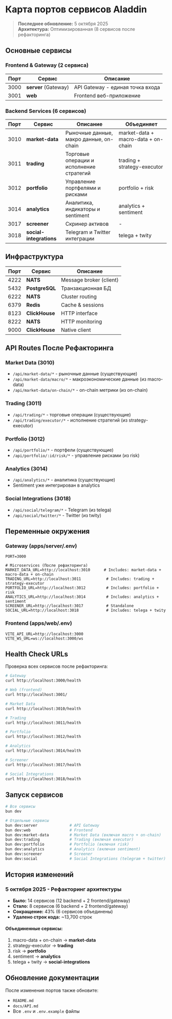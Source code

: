 # Карта портов сервисов Aladdin

> **Последнее обновление:** 5 октября 2025  
> **Архитектура:** Оптимизированная (8 сервисов после рефакторинга)

## Основные сервисы

### Frontend & Gateway (2 сервиса)

| Порт | Сервис              | Описание                         |
| ---- | ------------------- | -------------------------------- |
| 3000 | **server** (Gateway) | API Gateway - единая точка входа |
| 3001 | **web**             | Frontend веб-приложение          |

### Backend Services (6 сервисов)

| Порт | Сервис                    | Описание                                      | Объединяет                        |
| ---- | ------------------------- | --------------------------------------------- | --------------------------------- |
| 3010 | **market-data**           | Рыночные данные, макро данные, on-chain       | market-data + macro-data + on-chain |
| 3011 | **trading**               | Торговые операции и исполнение стратегий      | trading + strategy-executor        |
| 3012 | **portfolio**             | Управление портфелями и рисками               | portfolio + risk                   |
| 3014 | **analytics**             | Аналитика, индикаторы и sentiment             | analytics + sentiment              |
| 3017 | **screener**              | Скринер активов                               | -                                  |
| 3018 | **social-integrations**   | Telegram и Twitter интеграции                 | telega + twity                     |

## Инфраструктура

| Порт | Сервис         | Описание                |
| ---- | -------------- | ----------------------- |
| 4222 | **NATS**       | Message broker (client) |
| 5432 | **PostgreSQL** | Транзакционная БД       |
| 6222 | **NATS**       | Cluster routing         |
| 6379 | **Redis**      | Cache & sessions        |
| 8123 | **ClickHouse** | HTTP interface          |
| 8222 | **NATS**       | HTTP monitoring         |
| 9000 | **ClickHouse** | Native client           |

## API Routes После Рефакторинга

### Market Data (3010)
- `/api/market-data/*` - рыночные данные (существующие)
- `/api/market-data/macro/*` - макроэкономические данные (из macro-data)
- `/api/market-data/on-chain/*` - on-chain метрики (из on-chain)

### Trading (3011)
- `/api/trading/*` - торговые операции (существующие)
- `/api/trading/executor/*` - исполнение стратегий (из strategy-executor)

### Portfolio (3012)
- `/api/portfolio/*` - портфели (существующие)
- `/api/portfolio/:id/risk/*` - управление рисками (из risk)

### Analytics (3014)
- `/api/analytics/*` - аналитика (существующие)
- Sentiment уже интегрирован в analytics

### Social Integrations (3018)
- `/api/social/telegram/*` - Telegram (из telega)
- `/api/social/twitter/*` - Twitter (из twity)

## Переменные окружения

### Gateway (apps/server/.env)

```env
PORT=3000

# Microservices (После рефакторинга)
MARKET_DATA_URL=http://localhost:3010      # Includes: market-data + macro-data + on-chain
TRADING_URL=http://localhost:3011           # Includes: trading + strategy-executor
PORTFOLIO_URL=http://localhost:3012         # Includes: portfolio + risk
ANALYTICS_URL=http://localhost:3014         # Includes: analytics + sentiment
SCREENER_URL=http://localhost:3017          # Standalone
SOCIAL_URL=http://localhost:3018            # Includes: telega + twity
```

### Frontend (apps/web/.env)

```env
VITE_API_URL=http://localhost:3000
VITE_WS_URL=ws://localhost:3000/ws
```

## Health Check URLs

Проверка всех сервисов после рефакторинга:

```bash
# Gateway
curl http://localhost:3000/health

# Web (frontend)
curl http://localhost:3001/

# Market Data
curl http://localhost:3010/health

# Trading
curl http://localhost:3011/health

# Portfolio
curl http://localhost:3012/health

# Analytics
curl http://localhost:3014/health

# Screener
curl http://localhost:3017/health

# Social Integrations
curl http://localhost:3018/health
```

## Запуск сервисов

```bash
# Все сервисы
bun dev

# Отдельные сервисы
bun dev:server              # API Gateway
bun dev:web                 # Frontend
bun dev:market-data         # Market Data (включая macro + on-chain)
bun dev:trading             # Trading (включая executor)
bun dev:portfolio           # Portfolio (включая risk)
bun dev:analytics           # Analytics (включая sentiment)
bun dev:screener            # Screener
bun dev:social              # Social Integrations (telegram + twitter)
```

## История изменений

### 5 октября 2025 - Рефакторинг архитектуры
- **Было:** 14 сервисов (12 backend + 2 frontend/gateway)
- **Стало:** 8 сервисов (6 backend + 2 frontend/gateway)
- **Сокращение:** 43% (6 сервисов объединены)
- **Удалено строк кода:** ~13,700 строк

#### Объединенные сервисы:
1. macro-data + on-chain → **market-data**
2. strategy-executor → **trading**
3. risk → **portfolio**
4. sentiment → **analytics**
5. telega + twity → **social-integrations**

## Обновление документации

После изменения портов также обновите:
- `README.md`
- `docs/API.md`
- Все `.env` и `.env.example` файлы

